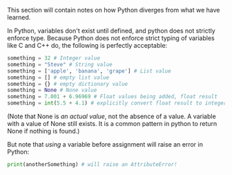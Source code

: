 This section will contain notes on how Python diverges from what we have learned.

In Python, variables don't exist until defined, and python does not strictly enforce type. Because Python does not enforce strict typing of variables like C and C++ do, the following is perfectly acceptable:
```python
something = 32 # Integer value
something = "Steve" # String value
something = ['apple', 'banana', 'grape'] # List value
something = [] # empty list value
something = {} # empty dictionary value
something = None # None value
something = 7.001 + 6.96969 # Float values being added, float result
something = int(5.5 + 4.1) # explicitly convert float result to integer
```
(Note that None is *an actual value*, not the absence of a value. A variable with a value of None still exists. It is a common pattern in python to return None if nothing is found.)

But note that *using* a variable before assignment will raise an error in Python:
``` python
print(anotherSomething) # will raise an AttributeError!
```
